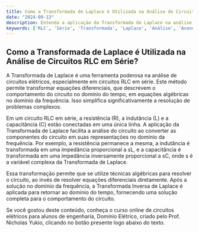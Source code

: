 ```yaml
---
title: Como a Transformada de Laplace é Utilizada na Análise de Circuitos RLC em Série?
date: "2024-09-13"
description: Entenda a aplicação da Transformada de Laplace na análise de circuitos RLC em série.
keywords: ['RLC', 'Série', 'Transformada', 'Laplace', 'Análise', 'Avançada']
---
```


## Como a Transformada de Laplace é Utilizada na Análise de Circuitos RLC em Série?

A Transformada de Laplace é uma ferramenta poderosa na análise de circuitos elétricos, especialmente em circuitos RLC em série. Este método permite transformar equações diferenciais, que descrevem o comportamento do circuito no domínio do tempo, em equações algébricas no domínio da frequência. Isso simplifica significativamente a resolução de problemas complexos.

Em um circuito RLC em série, a resistência (R), a indutância (L) e a capacitância (C) estão conectadas em uma única linha. A aplicação da Transformada de Laplace facilita a análise do circuito ao converter as componentes do circuito em suas representações no domínio da frequência. Por exemplo, a resistência permanece a mesma, a indutância é transformada em uma impedância proporcional a sL, e a capacitância é transformada em uma impedância inversamente proporcional a sC, onde s é a variável complexa da Transformada de Laplace.

Essa transformação permite que se utilize técnicas algébricas para resolver o circuito, ao invés de resolver equações diferenciais diretamente. Após a solução no domínio da frequência, a Transformada Inversa de Laplace é aplicada para retornar ao domínio do tempo, fornecendo uma solução completa para o comportamento do circuito.

Se você gostou deste conteúdo, conheça o curso online de circuitos elétricos para alunos de engenharia, Domínio Elétrico, criado pelo Prof. Nicholas Yukio, clicando no botão presente logo abaixo do texto.